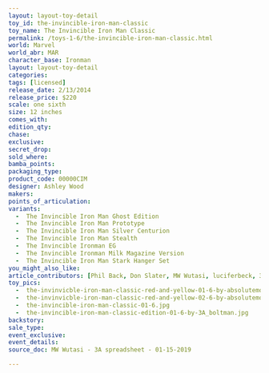 ```yaml
---
layout: layout-toy-detail 
toy_id: the-invincible-iron-man-classic
toy_name: The Invincible Iron Man Classic
permalink: /toys-1-6/the-invincible-iron-man-classic.html
world: Marvel
world_abr: MAR
character_base: Ironman
layout: layout-toy-detail
categories: 
tags: [licensed]
release_date: 2/13/2014
release_price: $220 
scale: one sixth
size: 12 inches
comes_with: 
edition_qty: 
chase: 
exclusive: 
secret_drop: 
sold_where: 
bamba_points: 
packaging_type: 
product_code: 00000CIM
designer: Ashley Wood
makers: 
points_of_articulation: 
variants: 
  -  The Invincible Iron Man Ghost Edition
  -  The Invincible Iron Man Prototype
  -  The Invincible Iron Man Silver Centurion
  -  The Invincible Iron Man Stealth
  -  The Invincible Ironman EG
  -  The Invincible Ironman Milk Magazine Version
  -  The Invincible Iron Man Stark Hanger Set
you_might_also_like: 
article_contributors: [Phil Back, Don Slater, MW Wutasi, luciferbeck, 3a_boltman, absolutemono]
toy_pics: 
  -  the-invinvicble-iron-man-classic-red-and-yellow-01-6-by-absolutemono.jpg
  -  the-invinvicble-iron-man-classic-red-and-yellow-02-6-by-absolutemono.jpg
  -  the-invincible-iron-man-classic-01-6.jpg
  -  the-invincible-iron-man-classic-edition-01-6-by-3A_boltman.jpg
backstory: 
sale_type: 
event_exclusive: 
event_details: 
source_doc: MW Wutasi - 3A spreadsheet - 01-15-2019

---
```


